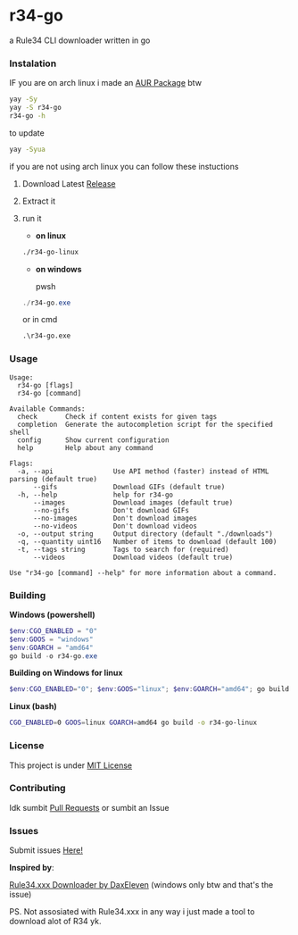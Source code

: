 # r34-go
a Rule34 CLI downloader written in go

### Instalation

IF you are on arch linux i made an [AUR Package](https://aur.archlinux.org/packages/r34-go) btw
```bash
yay -Sy
yay -S r34-go
r34-go -h
```
to update
```bash
yay -Syua
```
if you are not using arch linux you can follow these instuctions

1. Download Latest [Release](https://github.com/moxi-git/r34-go/releases)

2. Extract it

3. run it
   * **on linux**
   ```bash
   ./r34-go-linux
   ```

   * **on windows**
     
     pwsh
   ```powershell
   ./r34-go.exe
   ```
   or in cmd
   ```cmd
   .\r34-go.exe
   ```
### Usage
```
Usage:
  r34-go [flags]
  r34-go [command]

Available Commands:
  check       Check if content exists for given tags
  completion  Generate the autocompletion script for the specified shell
  config      Show current configuration
  help        Help about any command

Flags:
  -a, --api               Use API method (faster) instead of HTML parsing (default true)
      --gifs              Download GIFs (default true)
  -h, --help              help for r34-go
      --images            Download images (default true)
      --no-gifs           Don't download GIFs
      --no-images         Don't download images
      --no-videos         Don't download videos
  -o, --output string     Output directory (default "./downloads")
  -q, --quantity uint16   Number of items to download (default 100)
  -t, --tags string       Tags to search for (required)
      --videos            Download videos (default true)

Use "r34-go [command] --help" for more information about a command.
```

### Building 
**Windows (powershell)**
```powershell
$env:CGO_ENABLED = "0"
$env:GOOS = "windows"
$env:GOARCH = "amd64"
go build -o r34-go.exe
```

**Building on Windows for linux**
```powershell
$env:CGO_ENABLED="0"; $env:GOOS="linux"; $env:GOARCH="amd64"; go build -o r34-go-linux
```

**Linux (bash)**
```bash
CGO_ENABLED=0 GOOS=linux GOARCH=amd64 go build -o r34-go-linux
```

### License
This project is under [MIT License](https://github.com/moxi-git/r34-go/blob/main/LICENSE)

### Contributing
Idk sumbit [Pull Requests](https://github.com/moxi-git/r34-go/pulls) or sumbit an Issue

### Issues
Submit issues [Here!](https://github.com/moxi-git/r34-go/issues)

**Inspired by**:

[Rule34.xxx Downloader by DaxEleven](https://github.com/DaxEleven/Rule34.xxx-Downloader) (windows only btw and that's the issue)

PS. Not assosiated with Rule34.xxx in any way i just made a tool to download alot of R34 yk.
